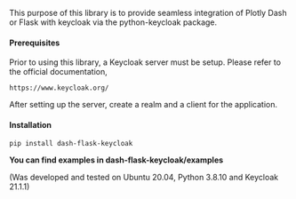 This purpose of this library is to provide seamless integration of Plotly Dash or Flask with keycloak via the python-keycloak package.

#### Prerequisites

Prior to using this library, a Keycloak server must be setup. Please refer to the official documentation,

    https://www.keycloak.org/

After setting up the server, create a realm and a client for the application.

#### Installation

    pip install dash-flask-keycloak

**You can find examples in dash-flask-keycloak/examples**

(Was developed and tested on Ubuntu 20.04, Python 3.8.10 and Keycloak 21.1.1)
